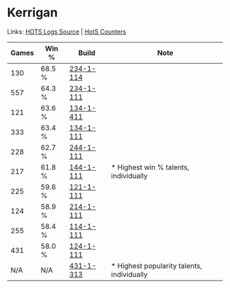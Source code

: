 # Kerrigan

Links: [HOTS Logs Source](https://www.hotslogs.com/Sitewide/HeroDetails?Hero=Kerrigan) | [HotS Counters](http://hotscounters.com/#/hero/Kerrigan)

Games  | Win %  | Build     | Note
-----  | -----  | -----     | ----
130    | 68.5 % | [234-1-114](http://www.heroesfire.com/hots/talent-calculator/kerrigan#l4zw) | 
557    | 64.3 % | [234-1-111](http://www.heroesfire.com/hots/talent-calculator/kerrigan#l4zt) | 
121    | 63.6 % | [134-1-411](http://www.heroesfire.com/hots/talent-calculator/kerrigan#hGvZ) | 
333    | 63.4 % | [134-1-111](http://www.heroesfire.com/hots/talent-calculator/kerrigan#hGqt) | 
228    | 62.7 % | [244-1-111](http://www.heroesfire.com/hots/talent-calculator/kerrigan#lTON) | 
217    | 61.8 % | [144-1-111](http://www.heroesfire.com/hots/talent-calculator/kerrigan#hfFN) | * Highest win % talents, individually
225    | 59.6 % | [121-1-111](http://www.heroesfire.com/hots/talent-calculator/kerrigan#gn5d) | 
124    | 58.9 % | [214-1-111](http://www.heroesfire.com/hots/talent-calculator/kerrigan#kK8t) | 
255    | 58.4 % | [114-1-111](http://www.heroesfire.com/hots/talent-calculator/kerrigan#gV_t) | 
431    | 58.0 % | [124-1-111](http://www.heroesfire.com/hots/talent-calculator/kerrigan#guQN) | 
N/A    | N/A    | [431-1-313](http://www.heroesfire.com/hots/talent-calculator/kerrigan#sb-H) | * Highest popularity talents, individually
